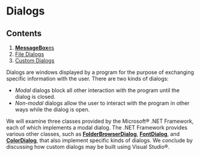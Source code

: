 # Dialogs

<div class="TOC">

## Contents

1.  [**MessageBox**es](/~rhowell/DataStructures/redirect/message-boxes)
2.  [File Dialogs](/~rhowell/DataStructures/redirect/file-dialogs)
3.  [Custom Dialogs](/~rhowell/DataStructures/redirect/custom-dialogs)

</div>

Dialogs are windows displayed by a program for the purpose of exchanging
specific information with the user. There are two kinds of dialogs:

  - *Modal* dialogs block all other interaction with the program until
    the dialog is closed.
  - *Non-modal* dialogs allow the user to interact with the program in
    other ways while the dialog is open.

We will examine three classes provided by the Microsoft® .NET
Framework, each of which implements a modal dialog. The .NET Framework
provides various other classes, such as
[**FolderBrowserDialog**](http://msdn.microsoft.com/en-us/library/system.windows.forms.folderbrowserdialog\(v=vs.110\).aspx),
[**FontDialog**](http://msdn.microsoft.com/en-us/library/system.windows.forms.fontdialog\(v=vs.110\).aspx),
and
[**ColorDialog**](http://msdn.microsoft.com/en-us/library/system.windows.forms.colordialog\(v=vs.110\).aspx),
that also implement specific kinds of dialogs. We conclude by discussing
how custom dialogs may be built using Visual Studio®.
